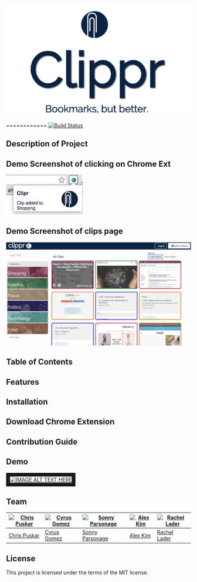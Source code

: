 <img src="readmeLogo.png" align="center" />

============
[![Build Status](https://travis-ci.org/BitsPleaseMKS/Clipr/branchesbranch=dev)](http://travis-ci.org/BitsPleaseMKS/Clipr)
<!-- [![Build Status](https://travis-ci.org/sindresorhus/pageres.svg?branch=master)](https://travis-ci.org/sindresorhus/pageres) -->
## Description of Project

## Demo Screenshot of clicking on Chrome Ext

<img src="readmeExt.png" />

## Demo Screenshot of clips page

<img src="cliprScreen.png" />

## Table of Contents

## Features

## Installation

## Download Chrome Extension

## Contribution Guide

## Demo

<a href="http://www.youtube.com/watch?feature=player_embedded&v=5fP4emqw7O4
" target="_blank"><img src="http://img.youtube.com/vi/5fP4emqw7O4/0.jpg" 
alt="IMAGE ALT TEXT HERE" width="240" height="180" border="10" /></a>

## Team

[![Chris Puskar](https://avatars0.githubusercontent.com/u/5401197?v=3&s=120)](https://github.com/cjpuskar) | [![Cyrus Gomez](https://avatars2.githubusercontent.com/u/13814682?v=3&s=120)](https://github.com/cygomez) | [![Sonny Parsonage](https://avatars2.githubusercontent.com/u/13169991?v=3&s=120)](https://github.com/sonny-qa) | [![Alex Kim](https://avatars1.githubusercontent.com/u/10258122?v=3&s=120)](https://github.com/minseokim) | [![Rachel Lader](https://avatars0.githubusercontent.com/u/13043589?v=3&s=120)](https://github.com/RachelLader)
---|---|---|---|---|
[Chris Puskar](https://github.com/cjpuskar) | [Cyrus Gomez](https://github.com/cygomez) | [Sonny Parsonage](https://github.com/sonny-qa) | [Alex Kim](https://github.com/minseokim) | [Rachel Lader](https://github.com/RachelLader)

## License 

This project is licensed under the terms of the MIT license.
